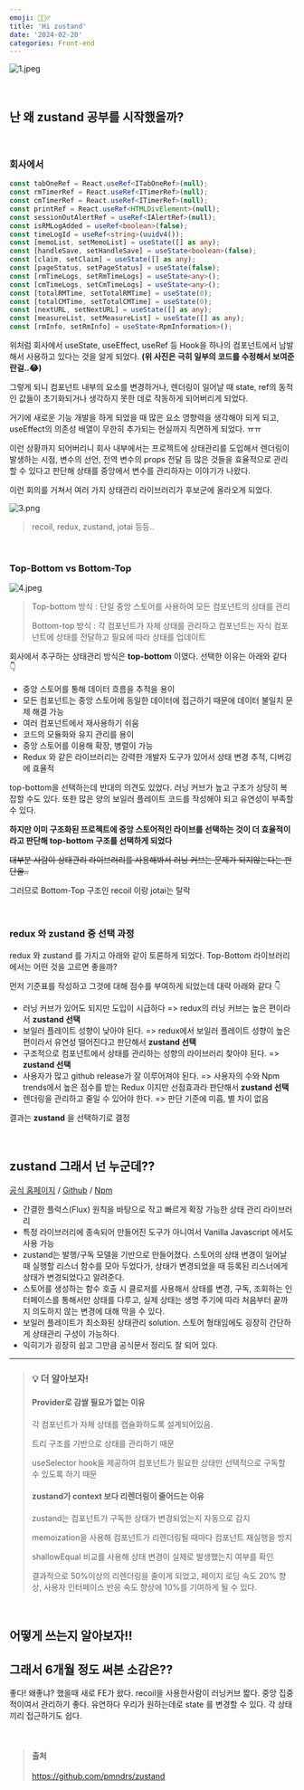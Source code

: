 ```yaml
---
emoji: 🙋🏻‍♂️
title: 'Hi zustand'
date: '2024-02-20'
categories: Front-end
---
```


![1.jpeg](1.jpeg)

&nbsp;

## 난 왜 zustand 공부를 시작했을까?

&nbsp;

### 회사에서

```typescript
const tabOneRef = React.useRef<ITabOneRef>(null);
const rmTimerRef = React.useRef<ITimerRef>(null);
const cmTimerRef = React.useRef<ITimerRef>(null);
const printRef = React.useRef<HTMLDivElement>(null);
const sessionOutAlertRef = useRef<IAlertRef>(null);
const isRMLogAdded = useRef<boolean>(false);
const timeLogId = useRef<string>(uuidv4());
const [memoList, setMemoList] = useState([] as any);
const [handleSave, setHandleSave] = useState<boolean>(false);
const [claim, setClaim] = useState([] as any);
const [pageStatus, setPageStatus] = useState(false);
const [rmTimeLogs, setRmTimeLogs] = useState<any>();
const [cmTimeLogs, setCmTimeLogs] = useState<any>();
const [totalRMTime, setTotalRMTime] = useState(0);
const [totalCMTime, setTotalCMTime] = useState(0);
const [nextURL, setNextURL] = useState([] as any);
const [measureList, setMeasureList] = useState([] as any);
const [rmInfo, setRmInfo] = useState<RpmInformation>();
```

위처럼 회사에서 useState, useEffect, useRef 등 Hook을 하나의 컴포넌트에서 남발해서 사용하고 있다는 것을 알게 되었다. **(위 사진은 극히 일부의 코드를 수정해서 보여준란걸..😂)**

그렇게 되니 컴포넌트 내부의 요소를 변경하거나, 렌더링이 일어날 때 state, ref의 동적인 값들이 초기화되거나 생각하지 못한 데로 작동하게 되어버리게 되었다.

거기에 새로운 기능 개발을 하게 되었을 때 많은 요소 영향력을 생각해야 되게 되고, useEffect의 의존성 배열이 무한히 추가되는 현실까지 직면하게 되었다. ㅠㅠ

이런 상황까지 되어버리니 회사 내부에서는 프로젝트에 상태관리를 도입해서 렌더링이 발생하는 시점, 변수의 선언, 전역 변수의 props 전달 등 많은 것들을 효율적으로 관리 할 수 있다고 판단해 상태를 중앙에서 변수를 관리하자는 이야기가 나왔다.

이런 회의를 거쳐서 여러 가지 상태관리 라이브러리가 후보군에 올라오게 되었다.

![3.png](3.png)

> recoil, redux, zustand, jotai 등등..

&nbsp;

### Top-Bottom vs Bottom-Top

![4.jpeg](4.jpeg)

> Top-bottom 방식 : 단일 중앙 스토어를 사용하여 모든 컴포넌트의 상태를 관리
>
> Bottom-top 방식 : 각 컴포넌트가 자체 상태를 관리하고 컴포넌트는 자식 컴포넌트에 상태를 전달하고 필요에 따라 상태를 업데이트

회사에서 추구하는 상태관리 방식은 **top-bottom** 이였다. 선택한 이유는 아래와 같다 👇

- 중앙 스토어를 통해 데이터 흐름을 추적을 용이
- 모든 컴포넌트는 중앙 스토어에 동일한 데이터에 접근하기 때문에 데이터 불일치 문제 해결 가능
- 여러 컴포넌트에서 재사용하기 쉬움
- 코드의 모듈화와 유지 관리를 용이
- 중앙 스토어를 이용해 확장, 병렬이 가능
- Redux 와 같은 라이브러리는 강력한 개발자 도구가 있어서 상태 변경 추적, 디버깅에 효율적

top-bottom을 선택하는데 반대의 의견도 있었다. 러닝 커브가 높고 구조가 상당히 복잡할 수도 있다. 또한 많은 양의 보일러 플레이트 코드를 작성해야 되고 유연성이 부족할 수 있다.

**하지만 이미 구조화된 프로젝트에 중앙 스토어적인 라이브를 선택하는 것이 더 효율적이라고 판단해 top-bottom 구조를 선택하게 되었다**

~~대부분 사람이 상태관리 라이브러리를 사용해봐서 러닝 커브는 문제가 되지않는다는 판단을..~~

그러므로 Bottom-Top 구조인 recoil 이랑 jotai는 탈락

&nbsp;

### redux 와 zustand 중 선택 과정

redux 와 zustand 를 가지고 아래와 같이 토론하게 되었다. Top-Bottom 라이브러리에서는 어떤 것을 고르면 좋을까?

먼저 기준표를 작성하고 그것에 대해 점수를 부여하게 되었는데 대략 아래와 같다 👇

- 러닝 커브가 있어도 되지만 도입이 시급하다 => redux의 러닝 커브는 높은 편이라서 **zustand 선택**
- 보일러 플레이트 성향이 낮아야 된다. => redux에서 보일러 플레이트 성향이 높은 편이라서 유연성 떨어진다고 판단해서 **zustand 선택**
- 구조적으로 컴포넌트에서 상태를 관리하는 성향의 라이브러리 찾아야 된다. => **zustand 선택**
- 사용자가 많고 github release가 잘 이루어져야 된다. => 사용자의 수와 Npm trends에서 높은 점수를 받는 Redux 이지만 선점효과라 판단해서 **zustand 선택**
- 렌더링을 관리하고 줄일 수 있어야 한다. => 판단 기준에 미흡, 별 차이 없음

결과는 **zustand** 을 선택하기로 결정

&nbsp;

## zustand 그래서 넌 누군데??

[공식 홈페이지](https://zustand-demo.pmnd.rs/) / [Github](https://github.com/pmndrs/zustand?tab=readme-ov-file) / [Npm](https://www.npmjs.com/package/zustand)

- 간결한 플럭스(Flux) 원칙을 바탕으로 작고 빠르게 확장 가능한 상태 관리 라이브러리
- 특정 라이브러리에 종속되어 만들어진 도구가 아니여서 Vanilla Javascript 에서도 사용 가능
- zustand는 발행/구독 모델을 기반으로 만들어졌다. 스토어의 상태 변경이 일어날 때 실행할 리스너 함수를 모아 두었다가, 상태가 변경되었을 때 등록된 리스너에게 상태가 변경되었다고 알려준다.
- 스토어를 생성하는 함수 호출 시 클로저를 사용해서 상태를 변경, 구독, 조회하는 인터페이스를 통해서만 상태를 다루고, 실제 상태는 생명 주기에 따라 처음부터 끝까지 의도하지 않는 변경에 대해 막을 수 있다.
- 보일러 플레이트가 최소화된 상태관리 solution. 스토어 형태임에도 굉장히 간단하게 상태관리 구성이 가능하다.
- 익히기가 굉장히 쉽고 그만큼 공식문서 정리도 잘 되어 있다.

<hr/>

> <h3>💡 더 알아보자!</h3>  
> <h4>Provider로 감쌀 필요가 없는 이유</h4 >
>
> 각 컴포넌트가 자체 상태를 캡슐화하도록 설계되어있음.
>
> 트리 구조를 기반으로 상태를 관리하기 때문
>
> useSelector hook을 제공하여 컴포넌트가 필요한 상태만 선택적으로 구독할 수 있도록 하기 때문
>
> <h4 >zustand가 context 보다 리렌더링이 줄어드는 이유</h4 >
>
> zustand는 컴포넌트가 구독한 상태가 변경되었는지 자동으로 감지
>
> memoization을 사용해 컴포넌트가 리렌더링될 때마다 컴포넌트 재실행을 방지
>
> shallowEqual 비교를 사용해 상태 변경이 실제로 발생했는지 여부를 확인
>
> 결과적으로 50%이상의 리렌더링을 줄이게 되었고, 페이지 로딩 속도 20% 향상, 사용자 인터페이스 반응 속도 향상에 10%를 기여하게 될 수 있다.

&nbsp;

## 어떻게 쓰는지 알아보자!!

## 그래서 6개월 정도 써본 소감은??

좋다! 왜좋냐? 했을때 새로 FE가 왔다. recoil을 사용한사람이 러닝커브 짧다.
중앙 집중적이여서 관리하기 좋다.
유연하다 우리가 원하는데로 state 를 변경할 수 있다.
각 상태끼리 접근하기도 쉽다.

&nbsp;

> <h4>출처</h4>
>
> https://github.com/pmndrs/zustand

```toc

```
